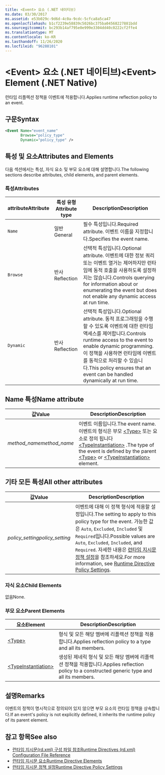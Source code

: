 ```yaml
---
title: <Event> 요소 (.NET 네이티브)
ms.date: 03/30/2017
ms.assetid: e53b029c-9d6d-4c0a-9cdc-5cfca8a5ca47
ms.openlocfilehash: b1cf2239e58839c5026bc375ba04568227881bdd
ms.sourcegitcommit: bc293b14af795e0e999e3304dd40c0222cf2ffe4
ms.translationtype: MT
ms.contentlocale: ko-KR
ms.lasthandoff: 11/26/2020
ms.locfileid: "96288101"
---
```

# <a name="event-element-net-native"></a><span data-ttu-id="d55aa-102">\<Event> 요소 (.NET 네이티브)</span><span class="sxs-lookup"><span data-stu-id="d55aa-102">\<Event> Element (.NET Native)</span></span>

<span data-ttu-id="d55aa-103">런타임 리플렉션 정책을 이벤트에 적용합니다.</span><span class="sxs-lookup"><span data-stu-id="d55aa-103">Applies runtime reflection policy to an event.</span></span>  
  
## <a name="syntax"></a><span data-ttu-id="d55aa-104">구문</span><span class="sxs-lookup"><span data-stu-id="d55aa-104">Syntax</span></span>  
  
```xml  
<Event Name="event_name"
       Browse="policy_type"
       Dynamic="policy_type" />  
```  
  
## <a name="attributes-and-elements"></a><span data-ttu-id="d55aa-105">특성 및 요소</span><span class="sxs-lookup"><span data-stu-id="d55aa-105">Attributes and Elements</span></span>  

 <span data-ttu-id="d55aa-106">다음 섹션에서는 특성, 자식 요소 및 부모 요소에 대해 설명합니다.</span><span class="sxs-lookup"><span data-stu-id="d55aa-106">The following sections describe attributes, child elements, and parent elements.</span></span>  
  
### <a name="attributes"></a><span data-ttu-id="d55aa-107">특성</span><span class="sxs-lookup"><span data-stu-id="d55aa-107">Attributes</span></span>  
  
|<span data-ttu-id="d55aa-108">attribute</span><span class="sxs-lookup"><span data-stu-id="d55aa-108">Attribute</span></span>|<span data-ttu-id="d55aa-109">특성 유형</span><span class="sxs-lookup"><span data-stu-id="d55aa-109">Attribute type</span></span>|<span data-ttu-id="d55aa-110">Description</span><span class="sxs-lookup"><span data-stu-id="d55aa-110">Description</span></span>|  
|---------------|--------------------|-----------------|  
|`Name`|<span data-ttu-id="d55aa-111">일반</span><span class="sxs-lookup"><span data-stu-id="d55aa-111">General</span></span>|<span data-ttu-id="d55aa-112">필수 특성입니다.</span><span class="sxs-lookup"><span data-stu-id="d55aa-112">Required attribute.</span></span> <span data-ttu-id="d55aa-113">이벤트 이름을 지정합니다.</span><span class="sxs-lookup"><span data-stu-id="d55aa-113">Specifies the event name.</span></span>|  
|`Browse`|<span data-ttu-id="d55aa-114">반사</span><span class="sxs-lookup"><span data-stu-id="d55aa-114">Reflection</span></span>|<span data-ttu-id="d55aa-115">선택적 특성입니다.</span><span class="sxs-lookup"><span data-stu-id="d55aa-115">Optional attribute.</span></span> <span data-ttu-id="d55aa-116">이벤트에 대한 정보 쿼리 또는 이벤트 열거는 제어하지만 런타임에 동적 호출을 사용하도록 설정하지는 않습니다.</span><span class="sxs-lookup"><span data-stu-id="d55aa-116">Controls querying for information about or enumerating the event but does not enable any dynamic access at run time.</span></span>|  
|`Dynamic`|<span data-ttu-id="d55aa-117">반사</span><span class="sxs-lookup"><span data-stu-id="d55aa-117">Reflection</span></span>|<span data-ttu-id="d55aa-118">선택적 특성입니다.</span><span class="sxs-lookup"><span data-stu-id="d55aa-118">Optional attribute.</span></span> <span data-ttu-id="d55aa-119">동적 프로그래밍을 수행할 수 있도록 이벤트에 대한 런타임 액세스를 제어합니다.</span><span class="sxs-lookup"><span data-stu-id="d55aa-119">Controls runtime access to the event to enable dynamic programming.</span></span> <span data-ttu-id="d55aa-120">이 정책을 사용하면 런타임에 이벤트를 동적으로 처리할 수 있습니다.</span><span class="sxs-lookup"><span data-stu-id="d55aa-120">This policy ensures that an event can be handled dynamically at run time.</span></span>|  
  
## <a name="name-attribute"></a><span data-ttu-id="d55aa-121">Name 특성</span><span class="sxs-lookup"><span data-stu-id="d55aa-121">Name attribute</span></span>  
  
|<span data-ttu-id="d55aa-122">값</span><span class="sxs-lookup"><span data-stu-id="d55aa-122">Value</span></span>|<span data-ttu-id="d55aa-123">Description</span><span class="sxs-lookup"><span data-stu-id="d55aa-123">Description</span></span>|  
|-----------|-----------------|  
|<span data-ttu-id="d55aa-124">*method_name*</span><span class="sxs-lookup"><span data-stu-id="d55aa-124">*method_name*</span></span>|<span data-ttu-id="d55aa-125">이벤트 이름입니다.</span><span class="sxs-lookup"><span data-stu-id="d55aa-125">The event name.</span></span> <span data-ttu-id="d55aa-126">이벤트의 형식은 부모 [\<Type>](type-element-net-native.md) 또는 요소로 정의 됩니다 [\<TypeInstantiation>](typeinstantiation-element-net-native.md) .</span><span class="sxs-lookup"><span data-stu-id="d55aa-126">The type of the event is defined by the parent [\<Type>](type-element-net-native.md) or [\<TypeInstantiation>](typeinstantiation-element-net-native.md) element.</span></span>|  
  
## <a name="all-other-attributes"></a><span data-ttu-id="d55aa-127">기타 모든 특성</span><span class="sxs-lookup"><span data-stu-id="d55aa-127">All other attributes</span></span>  
  
|<span data-ttu-id="d55aa-128">값</span><span class="sxs-lookup"><span data-stu-id="d55aa-128">Value</span></span>|<span data-ttu-id="d55aa-129">Description</span><span class="sxs-lookup"><span data-stu-id="d55aa-129">Description</span></span>|  
|-----------|-----------------|  
|<span data-ttu-id="d55aa-130">*policy_setting*</span><span class="sxs-lookup"><span data-stu-id="d55aa-130">*policy_setting*</span></span>|<span data-ttu-id="d55aa-131">이벤트에 대해 이 정책 형식에 적용할 설정입니다.</span><span class="sxs-lookup"><span data-stu-id="d55aa-131">The setting to apply to this policy type for the event.</span></span> <span data-ttu-id="d55aa-132">가능한 값은 `Auto`, `Excluded`, `Included` 및 `Required`입니다.</span><span class="sxs-lookup"><span data-stu-id="d55aa-132">Possible values are `Auto`, `Excluded`, `Included`, and `Required`.</span></span> <span data-ttu-id="d55aa-133">자세한 내용은 [런타임 지시문 정책 설정](runtime-directive-policy-settings.md)을 참조하세요.</span><span class="sxs-lookup"><span data-stu-id="d55aa-133">For more information, see [Runtime Directive Policy Settings](runtime-directive-policy-settings.md).</span></span>|  
  
### <a name="child-elements"></a><span data-ttu-id="d55aa-134">자식 요소</span><span class="sxs-lookup"><span data-stu-id="d55aa-134">Child Elements</span></span>  

 <span data-ttu-id="d55aa-135">없음</span><span class="sxs-lookup"><span data-stu-id="d55aa-135">None.</span></span>  
  
### <a name="parent-elements"></a><span data-ttu-id="d55aa-136">부모 요소</span><span class="sxs-lookup"><span data-stu-id="d55aa-136">Parent Elements</span></span>  
  
|<span data-ttu-id="d55aa-137">요소</span><span class="sxs-lookup"><span data-stu-id="d55aa-137">Element</span></span>|<span data-ttu-id="d55aa-138">Description</span><span class="sxs-lookup"><span data-stu-id="d55aa-138">Description</span></span>|  
|-------------|-----------------|  
|[\<Type>](type-element-net-native.md)|<span data-ttu-id="d55aa-139">형식 및 모든 해당 멤버에 리플렉션 정책을 적용합니다.</span><span class="sxs-lookup"><span data-stu-id="d55aa-139">Applies reflection policy to a type and all its members.</span></span>|  
|[\<TypeInstantiation>](typeinstantiation-element-net-native.md)|<span data-ttu-id="d55aa-140">생성된 제네릭 형식 및 모든 해당 멤버에 리플렉션 정책을 적용합니다.</span><span class="sxs-lookup"><span data-stu-id="d55aa-140">Applies reflection policy to a constructed generic type and all its members.</span></span>|  
  
## <a name="remarks"></a><span data-ttu-id="d55aa-141">설명</span><span class="sxs-lookup"><span data-stu-id="d55aa-141">Remarks</span></span>  

 <span data-ttu-id="d55aa-142">이벤트의 정책이 명시적으로 정의되어 있지 않으면 부모 요소의 런타임 정책을 상속합니다.</span><span class="sxs-lookup"><span data-stu-id="d55aa-142">If an event's policy is not explicitly defined, it inherits the runtime policy of its parent element.</span></span>  
  
## <a name="see-also"></a><span data-ttu-id="d55aa-143">참고 항목</span><span class="sxs-lookup"><span data-stu-id="d55aa-143">See also</span></span>

- [<span data-ttu-id="d55aa-144">런타임 지시문(rd.xml) 구성 파일 참조</span><span class="sxs-lookup"><span data-stu-id="d55aa-144">Runtime Directives (rd.xml) Configuration File Reference</span></span>](runtime-directives-rd-xml-configuration-file-reference.md)
- [<span data-ttu-id="d55aa-145">런타임 지시문 요소</span><span class="sxs-lookup"><span data-stu-id="d55aa-145">Runtime Directive Elements</span></span>](runtime-directive-elements.md)
- [<span data-ttu-id="d55aa-146">런타임 지시문 정책 설정</span><span class="sxs-lookup"><span data-stu-id="d55aa-146">Runtime Directive Policy Settings</span></span>](runtime-directive-policy-settings.md)
